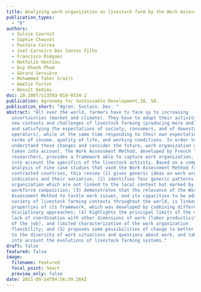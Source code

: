 ```yaml
---
title: Analyzing work organization on livestock farm by the Work Assessment Method
publication_types:
  - "0"
authors:
  - Sylvie Cournut
  - Sophie Chauvat
  - Pastora Correa
  - Joel Carneiro Dos Santos Filho
  - Francisco Diéguez
  - Nathalie Hostiou
  - Duy Khanh Pham
  - Gérard Servière
  - Mohammed Taher Sraïri
  - Amélie Turlot
  - Benoît Dedieu
doi: 10.1007/s13593-018-0534-2
publication: Agronomy for Sustainable Development,38, 58.
publication_short: "Agron. Sustain. Dev. "
abstract: "All over the world, farmers have to face up to increasing
  uncertainties (market and climate). They have to adapt their activity to the
  new contexts and challenges of livestock farming (producing more and better,
  and satisfying the expectations of society, consumers, and of downstream
  operators), while at the same time responding to their own expectations in
  terms of income, quality of life, and working conditions. In order to
  understand these changes and consider the future, work organization must be
  taken into account. The Work Assessment Method, developed by French livestock
  researchers, provides a framework able to capture work organization, taking
  into account the specifics of the livestock activity. Based on a comparative
  analysis of nine case studies that used the Work Assessment Method from six
  contrasted countries, this review (1) gives generic ideas on work organization
  indicators and their variation; (2) identifies four generic patterns of work
  organization which are not linked to the local context but marked by the
  workforce composition; (3) demonstrates that the relevance of the Work
  Assessment Method to tackle work issues, and its capacities to be adapted to a
  variety of livestock farming contexts throughout the world, is linked to the
  properties of its framework, which was developed by combining different
  disciplinary approaches; (4) highlights the principal limits of the method:
  lack of coordination with other dimensions of work (labor productivity; sense
  of the job), and limited characterization of the work organization
  flexibility; and (5) proposes some possibilities of change to better respond
  to the diversity of work situations and questions about work, and take better
  into account the evolutions of livestock farming systems."
draft: false
featured: false
image:
  filename: featured
  focal_point: Smart
  preview_only: false
date: 2021-09-24T04:56:59.284Z
---
```

